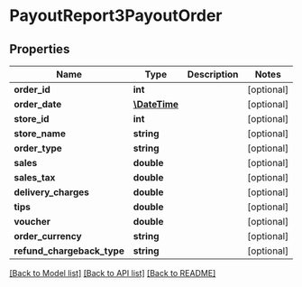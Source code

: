 # PayoutReport3PayoutOrder

## Properties
Name | Type | Description | Notes
------------ | ------------- | ------------- | -------------
**order_id** | **int** |  | [optional] 
**order_date** | [**\DateTime**](\DateTime.md) |  | [optional] 
**store_id** | **int** |  | [optional] 
**store_name** | **string** |  | [optional] 
**order_type** | **string** |  | [optional] 
**sales** | **double** |  | [optional] 
**sales_tax** | **double** |  | [optional] 
**delivery_charges** | **double** |  | [optional] 
**tips** | **double** |  | [optional] 
**voucher** | **double** |  | [optional] 
**order_currency** | **string** |  | [optional] 
**refund_chargeback_type** | **string** |  | [optional] 

[[Back to Model list]](../README.md#documentation-for-models) [[Back to API list]](../README.md#documentation-for-api-endpoints) [[Back to README]](../README.md)


